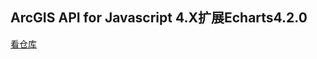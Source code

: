 ## ArcGIS API for Javascript 4.X扩展Echarts4.2.0

[看仓库](https://github.com/xcsf/ArcGIS-API-for-JS-with-Echarts)

